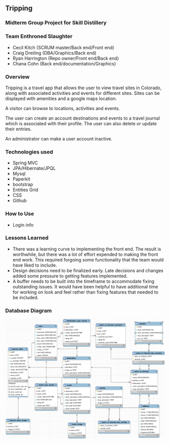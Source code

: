 ## Tripping

### Midterm Group Project for Skill Distillery

### Team Enthroned Slaughter
* Cecil Kitch (SCRUM master/Back end/Front end)
* Craig Dreiling (DBA/Graphics/Back end)
* Ryan Harrington (Repo owner/Front end/Back end)
* Chana Cohn (Back end/documentation/Graphics)

### Overview
Tripping is a travel app that allows the user to view travel sites in Colorado, along
with associated activities and events for different sites. Sites can be displayed with
amenities and a google maps location.

A visitor can browse to locations, activities and events.

The user can create an account destinations and events to a travel journal which
is associated with their profile. The user can also delete or update their entries.

An administrator can make a user account inactive.

### Technologies used
* Spring MVC
* JPA/Hibernate/JPQL
* Mysql
* Paperkit
* bootstrap
* Entities Grid
* CSS
* Github

### How to Use
* Login info

### Lessons Learned
* There was a learning curve to implementing the front end. The result is worthwhile,
but there was a lot of effort expended to making the front end work. This required
forgoing some functionality that the team would have liked to include.
* Design decisions need to be finalized early. Late decisions and changes added some
pressure to getting features implemented.
* A buffer needs to be built into the timeframe to accommodate fixing outstanding
issues. It would have been helpful to have additional time for working on look and
feel rather than fixing features that needed to be included.

### Database Diagram
![Tripping](trippingdb.png)

